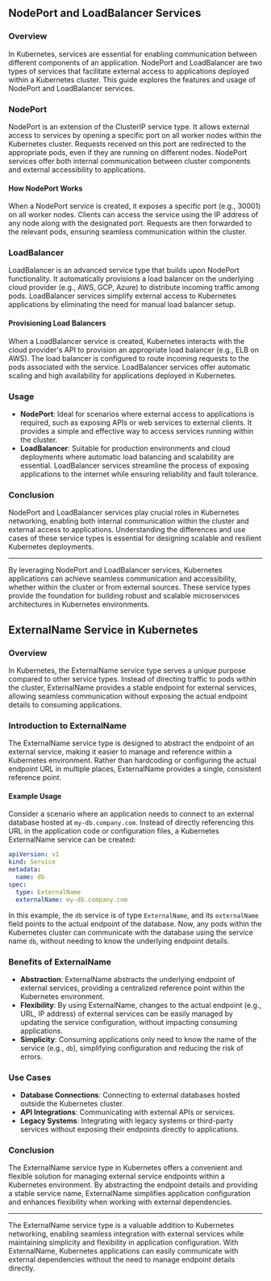 ## NodePort and LoadBalancer Services

### Overview
In Kubernetes, services are essential for enabling communication between different components of an application. NodePort and LoadBalancer are two types of services that facilitate external access to applications deployed within a Kubernetes cluster. This guide explores the features and usage of NodePort and LoadBalancer services.

### NodePort
NodePort is an extension of the ClusterIP service type. It allows external access to services by opening a specific port on all worker nodes within the Kubernetes cluster. Requests received on this port are redirected to the appropriate pods, even if they are running on different nodes. NodePort services offer both internal communication between cluster components and external accessibility to applications.

#### How NodePort Works
When a NodePort service is created, it exposes a specific port (e.g., 30001) on all worker nodes. Clients can access the service using the IP address of any node along with the designated port. Requests are then forwarded to the relevant pods, ensuring seamless communication within the cluster.

### LoadBalancer
LoadBalancer is an advanced service type that builds upon NodePort functionality. It automatically provisions a load balancer on the underlying cloud provider (e.g., AWS, GCP, Azure) to distribute incoming traffic among pods. LoadBalancer services simplify external access to Kubernetes applications by eliminating the need for manual load balancer setup.

#### Provisioning Load Balancers
When a LoadBalancer service is created, Kubernetes interacts with the cloud provider's API to provision an appropriate load balancer (e.g., ELB on AWS). The load balancer is configured to route incoming requests to the pods associated with the service. LoadBalancer services offer automatic scaling and high availability for applications deployed in Kubernetes.

### Usage
- **NodePort**: Ideal for scenarios where external access to applications is required, such as exposing APIs or web services to external clients. It provides a simple and effective way to access services running within the cluster.
- **LoadBalancer**: Suitable for production environments and cloud deployments where automatic load balancing and scalability are essential. LoadBalancer services streamline the process of exposing applications to the internet while ensuring reliability and fault tolerance.

### Conclusion
NodePort and LoadBalancer services play crucial roles in Kubernetes networking, enabling both internal communication within the cluster and external access to applications. Understanding the differences and use cases of these service types is essential for designing scalable and resilient Kubernetes deployments.

---
By leveraging NodePort and LoadBalancer services, Kubernetes applications can achieve seamless communication and accessibility, whether within the cluster or from external sources. These service types provide the foundation for building robust and scalable microservices architectures in Kubernetes environments.

## ExternalName Service in Kubernetes

### Overview

In Kubernetes, the ExternalName service type serves a unique purpose compared to other service types. Instead of directing traffic to pods within the cluster, ExternalName provides a stable endpoint for external services, allowing seamless communication without exposing the actual endpoint details to consuming applications.

### Introduction to ExternalName

The ExternalName service type is designed to abstract the endpoint of an external service, making it easier to manage and reference within a Kubernetes environment. Rather than hardcoding or configuring the actual endpoint URL in multiple places, ExternalName provides a single, consistent reference point.

#### Example Usage

Consider a scenario where an application needs to connect to an external database hosted at `my-db.company.com`. Instead of directly referencing this URL in the application code or configuration files, a Kubernetes ExternalName service can be created:

```yaml
apiVersion: v1
kind: Service
metadata:
  name: db
spec:
  type: ExternalName
  externalName: my-db.company.com
```

In this example, the `db` service is of type `ExternalName`, and its `externalName` field points to the actual endpoint of the database. Now, any pods within the Kubernetes cluster can communicate with the database using the service name `db`, without needing to know the underlying endpoint details.

### Benefits of ExternalName

- **Abstraction**: ExternalName abstracts the underlying endpoint of external services, providing a centralized reference point within the Kubernetes environment.
- **Flexibility**: By using ExternalName, changes to the actual endpoint (e.g., URL, IP address) of external services can be easily managed by updating the service configuration, without impacting consuming applications.
- **Simplicity**: Consuming applications only need to know the name of the service (e.g., `db`), simplifying configuration and reducing the risk of errors.

### Use Cases

- **Database Connections**: Connecting to external databases hosted outside the Kubernetes cluster.
- **API Integrations**: Communicating with external APIs or services.
- **Legacy Systems**: Integrating with legacy systems or third-party services without exposing their endpoints directly to applications.

### Conclusion

The ExternalName service type in Kubernetes offers a convenient and flexible solution for managing external service endpoints within a Kubernetes environment. By abstracting the endpoint details and providing a stable service name, ExternalName simplifies application configuration and enhances flexibility when working with external dependencies.

---
The ExternalName service type is a valuable addition to Kubernetes networking, enabling seamless integration with external services while maintaining simplicity and flexibility in application configuration. With ExternalName, Kubernetes applications can easily communicate with external dependencies without the need to manage endpoint details directly.